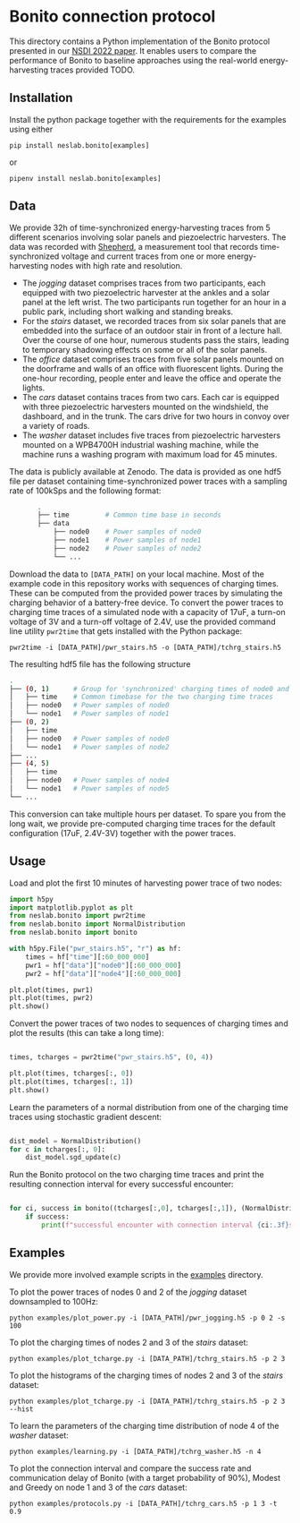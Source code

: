 # Bonito connection protocol

This directory contains a Python implementation of the Bonito protocol presented in our [NSDI 2022 paper](https://nes-lab.org/pubs/2022-Geissdoerfer-Bonito.pdf).
It enables users to compare the performance of Bonito to baseline approaches using the real-world energy-harvesting traces provided TODO.


## Installation

Install the python package together with the requirements for the examples using either

```
pip install neslab.bonito[examples]
```

or

```
pipenv install neslab.bonito[examples]
```

## Data

We provide 32h of time-synchronized energy-harvesting traces from 5 different scenarios involving solar panels and piezoelectric harvesters. The data was recorded with [Shepherd](https://nes-lab.org/pubs/2019-Geissdoerfer-Shepherd.pdf), a measurement tool that records time-synchronized voltage and current traces from one or more energy-harvesting nodes with high rate and resolution.

- The *jogging* dataset comprises traces from two participants, each equipped with two piezoelectric harvester at the ankles and a solar panel at the left wrist. The two participants run together for an hour in a public park, including short walking and standing breaks.
- For the *stairs* dataset, we recorded traces from six solar panels that are embedded into the surface of an outdoor stair in front of a lecture hall. Over the course of one hour, numerous students pass the stairs, leading to temporary shadowing effects on some or all of the solar panels.
- The *office* dataset comprises traces from five solar panels mounted on the doorframe and walls of an office with fluorescent lights. During the one-hour recording, people enter and leave the office and operate the lights.
- The *cars* dataset contains traces from two cars. Each car is equipped with three piezoelectric harvesters mounted on the windshield, the dashboard, and in the trunk. The cars drive for two hours in convoy over a variety of roads.
- The *washer* dataset includes five traces from piezoelectric harvesters mounted on a WPB4700H industrial washing machine, while the machine runs a washing program with maximum load for 45 minutes.

The data is publicly available at Zenodo. The data is provided as one hdf5 file per dataset containing time-synchronized power traces with a sampling rate of 100kSps and the following format:

```bash
	   .
	   ├── time			# Common time base in seconds
	   ├── data
	       ├── node0	# Power samples of node0
	       ├── node1	# Power samples of node1
	       ├── node2	# Power samples of node2
	       └── ...

```

Download the data to `[DATA_PATH]` on your local machine. Most of the example code in this repository works with sequences of charging times. These can be computed from the provided power traces by simulating the charging behavior of a battery-free device. To convert the power traces to charging time traces of a simulated node with a capacity of 17uF, a turn-on voltage of 3V and a turn-off voltage of 2.4V, use the provided command line utility `pwr2time` that gets installed with the Python package:

```
pwr2time -i [DATA_PATH]/pwr_stairs.h5 -o [DATA_PATH]/tchrg_stairs.h5
```

The resulting hdf5 file has the following structure

```bash
.
├── (0, 1)	    # Group for 'synchronized' charging times of node0 and node1
│   ├── time	# Common timebase for the two charging time traces
│   ├── node0	# Power samples of node0
│   └── node1	# Power samples of node1
├── (0, 2)
│   ├── time
│   ├── node0	# Power samples of node0
│   └── node1	# Power samples of node2
├── ...
├── (4, 5)
│   ├── time
│   ├── node0	# Power samples of node4
│   └── node1	# Power samples of node5
└── ...

```

This conversion can take multiple hours per dataset. To spare you from the long wait, we provide pre-computed charging time traces for the default configuration (17uF, 2.4V-3V) together with the power traces.



## Usage

Load and plot the first 10 minutes of harvesting power trace of two nodes:

```python
import h5py
import matplotlib.pyplot as plt
from neslab.bonito import pwr2time
from neslab.bonito import NormalDistribution
from neslab.bonito import bonito

with h5py.File("pwr_stairs.h5", "r") as hf:
    times = hf["time"][:60_000_000]
    pwr1 = hf["data"]["node0"][:60_000_000]
    pwr2 = hf["data"]["node4"][:60_000_000]

plt.plot(times, pwr1)
plt.plot(times, pwr2)
plt.show()
```

Convert the power traces of two nodes to sequences of charging times and plot the results (this can take a long time):

```python

times, tcharges = pwr2time("pwr_stairs.h5", (0, 4))

plt.plot(times, tcharges[:, 0])
plt.plot(times, tcharges[:, 1])
plt.show()

```

Learn the parameters of a normal distribution from one of the charging time traces using stochastic gradient descent:

```python

dist_model = NormalDistribution()
for c in tcharges[:, 0]:
    dist_model.sgd_update(c)

```

Run the Bonito protocol on the two charging time traces and print the resulting connection interval for every successful encounter:

```python

for ci, success in bonito((tcharges[:,0], tcharges[:,1]), (NormalDistribution, NormalDistribution)):
    if success:
        print(f"successful encounter with connection interval {ci:.3f}s")
```



## Examples

We provide more involved example scripts in the [examples](./examples) directory.

To plot the power traces of nodes 0 and 2 of the *jogging* dataset downsampled to 100Hz:

```
python examples/plot_power.py -i [DATA_PATH]/pwr_jogging.h5 -p 0 2 -s 100
```

To plot the charging times of nodes 2 and 3 of the *stairs* dataset:

```
python examples/plot_tcharge.py -i [DATA_PATH]/tchrg_stairs.h5 -p 2 3
```

To plot the histograms of the charging times of nodes 2 and 3 of the *stairs* dataset:

```
python examples/plot_tcharge.py -i [DATA_PATH]/tchrg_stairs.h5 -p 2 3 --hist
```

To learn the parameters of the charging time distribution of node 4 of the *washer* dataset:

```
python examples/learning.py -i [DATA_PATH]/tchrg_washer.h5 -n 4
```

To plot the connection interval and compare the success rate and communication delay of Bonito (with a target probability of 90%), Modest and Greedy on node 1 and 3 of the *cars* dataset:

```
python examples/protocols.py -i [DATA_PATH]/tchrg_cars.h5 -p 1 3 -t 0.9
```

